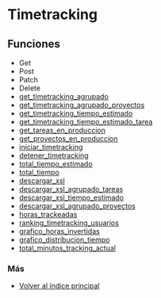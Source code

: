 # Timetracking

## Funciones

  * Get
  * Post  
  * Patch
  * Delete
  * [get_timetracking_agrupado](./get_timetracking_agrupado.md)  
  * [get_timetracking_agrupado_proyectos](./get_timetracking_agrupado_proyectos.md)  
  * [get_timetracking_tiempo_estimado](./get_timetracking_tiempo_estimado.md)
  * [get_timetracking_tiempo_estimado_tarea](./get_timetracking_tiempo_estimado_tarea.md)
  * [get_tareas_en_produccion](./get_tareas_en_produccion.md)
  * [get_proyectos_en_produccion](./get_proyectos_en_produccion.md)    
  * [iniciar_timetracking](./iniciar_timetracking.md)  
  * [detener_timetracking](./detener_timetracking.md)
  * [total_tiempo_estimado](./total_tiempo_estimado.md)  
  * [total_tiempo](./total_tiempo.md)
  * [descargar_xsl](./descargar_xsl.md)
  * [descargar_xsl_agrupado_tareas](./descargar_xsl_agrupado_tareas.md)
  * [descargar_xsl_tiempo_estimado](./descargar_xsl_tiempo_estimado.md)
  * [descargar_xsl_agrupado_proyectos](./descargar_xsl_agrupado_proyectos.md)
  * [horas_trackeadas](./horas_trackeadas.md)
  * [ranking_timetracking_usuarios](./ranking_timetracking_usuarios.md) 
  * [grafico_horas_invertidas](./grafico_horas_invertidas.md)
  * [grafico_distribucion_tiempo](./grafico_distribucion_tiempo.md)
  * [total_minutos_tracking_actual](./total_minutos_tracking_actual.md)         

### Más

  * [Volver al índice principal](../README.md)
